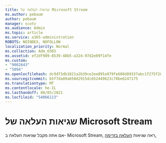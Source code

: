 ```yaml
---
title: שגיאות העלאה של Microsoft Stream
ms.author: pebaum
author: pebaum
manager: scotv
ms.audience: Admin
ms.topic: article
ms.service: o365-administration
ROBOTS: NOINDEX, NOFOLLOW
localization_priority: Normal
ms.collection: Adm_O365
ms.assetid: ef2df989-8539-48b5-a324-97d2e09f14fe
ms.custom:
- "9002643"
- "5094"
ms.openlocfilehash: dc9d73db1821a2b39ce2ee895a979fe608d89337abc1f275f20db70175411e4c
ms.sourcegitcommit: b5f7da89a650d2915dc652449623c78be6247175
ms.translationtype: MT
ms.contentlocale: he-IL
ms.lasthandoff: 08/05/2021
ms.locfileid: "54066113"
---
```

# <a name="microsoft-stream-upload-errors"></a>שגיאות העלאה של Microsoft Stream

אם אתה מקבל שגיאות העלאה ב- Microsoft Stream, ראה שגיאות [העלאה בזרימה.](/stream/portal-understanding-upload-errors)
